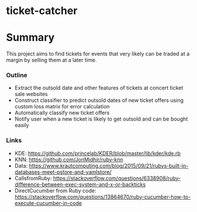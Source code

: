 # ticket-catcher

# Summary
This project aims to find tickets for events that very likely can be traded at a margin by selling them at a later time.
### Outline
* Extract the outsold date and other features of tickets at concert ticket sale websites
* Construct classifier to predict outsold dates of new ticket offers using custom loss matrix for error calculation
* Automatically classify new ticket offers
* Notify user when a new ticket is likely to get outsold and can be bought easily

### Links
* KDE: https://github.com/princelab/KDER/blob/master/lib/kder/kde.rb
* KNN: https://github.com/JonMidhir/ruby-knn
* Data: https://www.krautcomputing.com/blog/2015/09/21/rubys-built-in-databases-meet-pstore-and-yamlstore/
* CallsfromRuby: https://stackoverflow.com/questions/6338908/ruby-difference-between-exec-system-and-x-or-backticks
* DirectCucumber from Ruby code: https://stackoverflow.com/questions/13864670/ruby-cucumber-how-to-execute-cucumber-in-code
